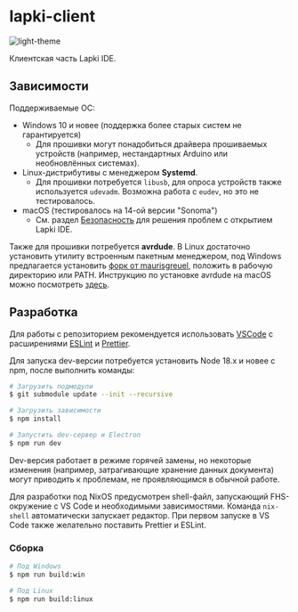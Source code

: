 # lapki-client

![light-theme](https://github.com/kruzhok-team/lapki-client/assets/1689801/aa4417d7-d640-4853-8493-b5b1e72311d1)

Клиентская часть Lapki IDE.

## Зависимости

Поддерживаемые ОС:

- Windows 10 и новее (поддержка более старых систем не гарантируется)
  - Для прошивки могут понадобиться драйвера прошиваемых устройств (например, нестандартных Arduino или необновлённых системах).
- Linux-дистрибутивы с менеджером **Systemd**.
  - Для прошивки потребуется `libusb`, для опроса устройств также используется `udevadm`. Возможна работа с `eudev`, но это не тестировалось.
- macOS (тестировалось на 14-ой версии "Sonoma")
  - См. раздел [Безопасность](https://github.com/kruzhok-team/lapki-client/wiki/%D0%9C%D0%BE%D0%B4%D1%83%D0%BB%D1%8C-%D0%B7%D0%B0%D0%B3%D1%80%D1%83%D0%B7%D1%87%D0%B8%D0%BA%D0%B0-%D0%BD%D0%B0-macOS#%D0%B1%D0%B5%D0%B7%D0%BE%D0%BF%D0%B0%D1%81%D0%BD%D0%BE%D1%81%D1%82%D1%8C) для решения проблем с открытием Lapki IDE.

Также для прошивки потребуется **avrdude**. В Linux достаточно установить утилиту встроенным пакетным менеджером, под Windows предлагается установить [форк от maurisgreuel](https://github.com/mariusgreuel/avrdude), положить в рабочую директорию или PATH. Инструкцию по установке avrdude на macOS можно посмотреть [здесь](https://github.com/kruzhok-team/lapki-client/wiki/%D0%9C%D0%BE%D0%B4%D1%83%D0%BB%D1%8C-%D0%B7%D0%B0%D0%B3%D1%80%D1%83%D0%B7%D1%87%D0%B8%D0%BA%D0%B0-%D0%BD%D0%B0-macOS#avrdude).

## Разработка

Для работы с репозиторием рекомендуется использовать [VSCode](https://code.visualstudio.com/) с расширениями [ESLint](https://marketplace.visualstudio.com/items?itemName=dbaeumer.vscode-eslint) и [Prettier](https://marketplace.visualstudio.com/items?itemName=esbenp.prettier-vscode).

Для запуска dev-версии потребуется установить Node 18.х и новее c npm, после выполнить команды:

```bash
# Загрузить подмодули
$ git submodule update --init --recursive

# Загрузить зависимости
$ npm install

# Запустить dev-сервер и Electron
$ npm run dev
```

Dev-версия работает в режиме горячей замены, но некоторые изменения (например, затрагивающие хранение данных документа) могут приводить к проблемам, не проявляющимся в обычной работе.

Для разработки под NixOS предусмотрен shell-файл, запускающий FHS-окружение с VS Code и необходимыми зависимостями.
Команда `nix-shell` автоматически запускает редактор. При первом запуске в VS Code также желательно поставить Prettier и ESLint.

### Сборка

```bash
# Под Windows
$ npm run build:win

# Под Linux
$ npm run build:linux
```
